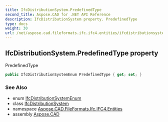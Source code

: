 ```yaml
---
title: IfcDistributionSystem.PredefinedType
second_title: Aspose.CAD for .NET API Reference
description: IfcDistributionSystem property. PredefinedType
type: docs
weight: 30
url: /net/aspose.cad.fileformats.ifc.ifc4.entities/ifcdistributionsystem/predefinedtype/
---
```

## IfcDistributionSystem.PredefinedType property

PredefinedType

```csharp
public IfcDistributionSystemEnum PredefinedType { get; set; }
```

### See Also

* enum [IfcDistributionSystemEnum](../../../aspose.cad.fileformats.ifc.ifc4.types/ifcdistributionsystemenum/)
* class [IfcDistributionSystem](../)
* namespace [Aspose.CAD.FileFormats.Ifc.IFC4.Entities](../../ifcdistributionsystem/)
* assembly [Aspose.CAD](../../../)


